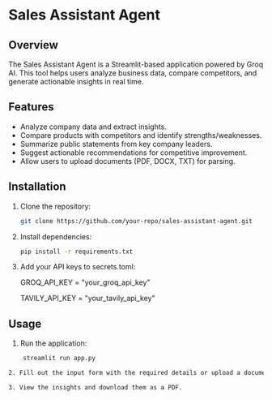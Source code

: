 # Sales Assistant Agent

## Overview
The Sales Assistant Agent is a Streamlit-based application powered by Groq AI. This tool helps users analyze business data, compare competitors, and generate actionable insights in real time.

## Features
- Analyze company data and extract insights.
- Compare products with competitors and identify strengths/weaknesses.
- Summarize public statements from key company leaders.
- Suggest actionable recommendations for competitive improvement.
- Allow users to upload documents (PDF, DOCX, TXT) for parsing.


## Installation
1. Clone the repository:
   ```bash
   git clone https://github.com/your-repo/sales-assistant-agent.git

2. Install dependencies:
    ```bash
    pip install -r requirements.txt

3. Add your API keys to secrets.toml:

    GROQ_API_KEY = "your_groq_api_key"

    TAVILY_API_KEY = "your_tavily_api_key"


## Usage

1. Run the application:
```bash
    streamlit run app.py

2. Fill out the input form with the required details or upload a document.

3. View the insights and download them as a PDF.

